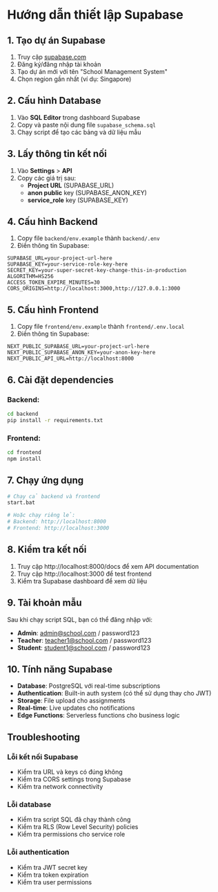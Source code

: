 # Hướng dẫn thiết lập Supabase

## 1. Tạo dự án Supabase

1. Truy cập [supabase.com](https://supabase.com)
2. Đăng ký/đăng nhập tài khoản
3. Tạo dự án mới với tên "School Management System"
4. Chọn region gần nhất (ví dụ: Singapore)

## 2. Cấu hình Database

1. Vào **SQL Editor** trong dashboard Supabase
2. Copy và paste nội dung file `supabase_schema.sql`
3. Chạy script để tạo các bảng và dữ liệu mẫu

## 3. Lấy thông tin kết nối

1. Vào **Settings** > **API**
2. Copy các giá trị sau:
   - **Project URL** (SUPABASE_URL)
   - **anon public** key (SUPABASE_ANON_KEY)
   - **service_role** key (SUPABASE_KEY)

## 4. Cấu hình Backend

1. Copy file `backend/env.example` thành `backend/.env`
2. Điền thông tin Supabase:

```env
SUPABASE_URL=your-project-url-here
SUPABASE_KEY=your-service-role-key-here
SECRET_KEY=your-super-secret-key-change-this-in-production
ALGORITHM=HS256
ACCESS_TOKEN_EXPIRE_MINUTES=30
CORS_ORIGINS=http://localhost:3000,http://127.0.0.1:3000
```

## 5. Cấu hình Frontend

1. Copy file `frontend/env.example` thành `frontend/.env.local`
2. Điền thông tin Supabase:

```env
NEXT_PUBLIC_SUPABASE_URL=your-project-url-here
NEXT_PUBLIC_SUPABASE_ANON_KEY=your-anon-key-here
NEXT_PUBLIC_API_URL=http://localhost:8000
```

## 6. Cài đặt dependencies

### Backend:
```bash
cd backend
pip install -r requirements.txt
```

### Frontend:
```bash
cd frontend
npm install
```

## 7. Chạy ứng dụng

```bash
# Chạy cả backend và frontend
start.bat

# Hoặc chạy riêng lẻ:
# Backend: http://localhost:8000
# Frontend: http://localhost:3000
```

## 8. Kiểm tra kết nối

1. Truy cập http://localhost:8000/docs để xem API documentation
2. Truy cập http://localhost:3000 để test frontend
3. Kiểm tra Supabase dashboard để xem dữ liệu

## 9. Tài khoản mẫu

Sau khi chạy script SQL, bạn có thể đăng nhập với:

- **Admin**: admin@school.com / password123
- **Teacher**: teacher1@school.com / password123  
- **Student**: student1@school.com / password123

## 10. Tính năng Supabase

- **Database**: PostgreSQL với real-time subscriptions
- **Authentication**: Built-in auth system (có thể sử dụng thay cho JWT)
- **Storage**: File upload cho assignments
- **Real-time**: Live updates cho notifications
- **Edge Functions**: Serverless functions cho business logic

## Troubleshooting

### Lỗi kết nối Supabase
- Kiểm tra URL và keys có đúng không
- Kiểm tra CORS settings trong Supabase
- Kiểm tra network connectivity

### Lỗi database
- Kiểm tra script SQL đã chạy thành công
- Kiểm tra RLS (Row Level Security) policies
- Kiểm tra permissions cho service role

### Lỗi authentication
- Kiểm tra JWT secret key
- Kiểm tra token expiration
- Kiểm tra user permissions
